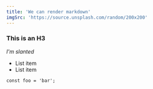 ```yaml
---
title: 'We can render markdown'
imgSrc: 'https://source.unsplash.com/random/200x200'
---
```


### This is an H3

_I'm slanted_

- List item
- List item

```
const foo = 'bar';
```